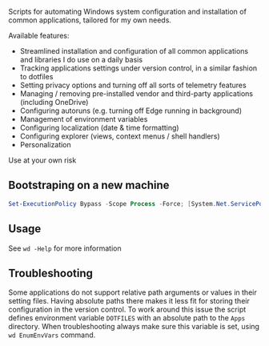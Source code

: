 Scripts for automating Windows system configuration and installation of common applications,
tailored for my own needs.

Available features:
- Streamlined installation and configuration of all common applications and libraries I do use on a daily basis
- Tracking applications settings under version control, in a similar fashion to dotfiles
- Setting privacy options and turning off all sorts of telemetry features
- Managing / removing pre-installed vendor and third-party applications (including OneDrive)
- Configuring autoruns (e.g. turning off Edge running in background)
- Management of environment variables
- Configuring localization (date & time formatting)
- Configuring explorer (views, context menus / shell handlers)
- Personalization

Use at your own risk

## Bootstraping on a new machine

```powershell
Set-ExecutionPolicy Bypass -Scope Process -Force; [System.Net.ServicePointManager]::SecurityProtocol = [System.Net.ServicePointManager]::SecurityProtocol -bor [System.Net.SecurityProtocolType]::Tls12; iex ((New-Object System.Net.WebClient).DownloadString("https://github.com/isojk/wd/blob/trunk/bootstrap.ps1?raw=true"))
```

## Usage

See `wd -Help` for more information

## Troubleshooting

Some applications do not support relative path arguments or values in their setting files. Having absolute paths there
makes it less fit for storing their configuration in the version control. To work around this issue the script defines
environment variable `DOTFILES` with an absolute path to the `Apps` directory. When troubleshooting always make sure
this variable is set, using `wd EnumEnvVars` command.
